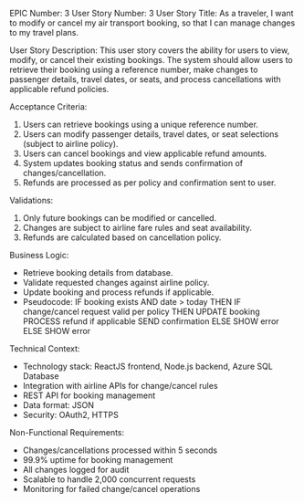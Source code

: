 EPIC Number: 3
User Story Number: 3
User Story Title: As a traveler, I want to modify or cancel my air transport booking, so that I can manage changes to my travel plans.

User Story Description: This user story covers the ability for users to view, modify, or cancel their existing bookings. The system should allow users to retrieve their booking using a reference number, make changes to passenger details, travel dates, or seats, and process cancellations with applicable refund policies.

Acceptance Criteria:
1. Users can retrieve bookings using a unique reference number.
2. Users can modify passenger details, travel dates, or seat selections (subject to airline policy).
3. Users can cancel bookings and view applicable refund amounts.
4. System updates booking status and sends confirmation of changes/cancellation.
5. Refunds are processed as per policy and confirmation sent to user.

Validations:
1. Only future bookings can be modified or cancelled.
2. Changes are subject to airline fare rules and seat availability.
3. Refunds are calculated based on cancellation policy.

Business Logic:
- Retrieve booking details from database.
- Validate requested changes against airline policy.
- Update booking and process refunds if applicable.
- Pseudocode:
  IF booking exists AND date > today THEN
    IF change/cancel request valid per policy THEN
      UPDATE booking
      PROCESS refund if applicable
      SEND confirmation
    ELSE
      SHOW error
  ELSE
    SHOW error

Technical Context:
- Technology stack: ReactJS frontend, Node.js backend, Azure SQL Database
- Integration with airline APIs for change/cancel rules
- REST API for booking management
- Data format: JSON
- Security: OAuth2, HTTPS

Non-Functional Requirements:
- Changes/cancellations processed within 5 seconds
- 99.9% uptime for booking management
- All changes logged for audit
- Scalable to handle 2,000 concurrent requests
- Monitoring for failed change/cancel operations